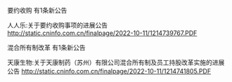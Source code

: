 要约收购 有1条新公告 

人人乐:关于要约收购事项的进展公告 http://static.cninfo.com.cn/finalpage/2022-10-11/1214739767.PDF 

混合所有制改革 有1条新公告 

天康生物:关于天康制药（苏州）有限公司混合所有制及员工持股改革实施的进展公告 http://static.cninfo.com.cn/finalpage/2022-10-11/1214741805.PDF 

